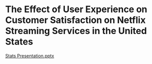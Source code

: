 # The Effect of User Experience on Customer Satisfaction on Netflix Streaming Services in the United States

[Stats Presentation.pptx](https://github.com/Tashipalden/Projects/files/11534471/Stats.Presentation-.Group.1.pptx)
